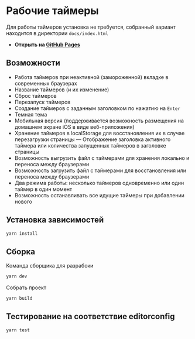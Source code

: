 # Рабочие таймеры

Для работы таймеров установка не требуется, собранный вариант находится в директории `docs/index.html`

-   **Открыть на [GitHub Pages](https://vkdg.github.io/work-timer/)**

## Возможности

-   Работа таймеров при неактивной (замороженной) вкладке в современных браузерах
-   Название таймеров (и их изменение)
-   Сброс таймеров
-   Перезапуск таймеров
-   Создание таймеров с заданным заголовком по нажатию на `Enter`
-   Темная тема
-   Мобильная версия (поддерживается возможность размещения на домашнем экране iOS в виде веб-приложения)
-   Хранение таймеров в localStorage для восстановления их в случае перезагрузки страницы
—   Отображение заголовка активного таймера или количества запущенных таймеров в заголовке страницы
-   Возможность выгрузить файл с таймерами для хранения локально и переноса между браузерами
-   Возможность загрузить файл с таймерами для восстановления или переноса между браузерами
-   Два режима работы: несколько таймеров одновременно или один таймер в один момент
-   Возможность останавливать все идущие таймеры при добавлении нового

## Установка зависимостей

```bash
yarn install
```

## Сборка

Команда сборщика для разрабоки

```bash
yarn dev
```

Собрать проект

```bash
yarn build
```

## Тестирование на соответствие editorconfig

```bash
yarn test
```
